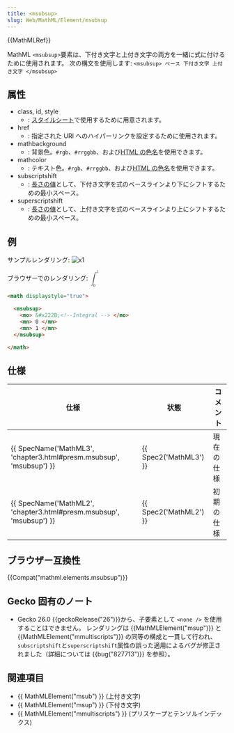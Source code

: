 ```yaml
---
title: <msubsup>
slug: Web/MathML/Element/msubsup
---
```

{{MathMLRef}}

MathML `<msubsup>`要素は、下付き文字と上付き文字の両方を一緒に式に付けるために使用されます。
次の構文を使用します: `<msubsup> ベース 下付き文字 上付き文字 </msubsup>`

## 属性

- class, id, style
  - : [スタイルシート](/ja/docs/CSS)で使用するために用意されます。
- href
  - : 指定された URI へのハイパーリンクを設定するために使用されます。
- mathbackground
  - : 背景色。`#rgb`、`#rrggbb`、および[HTML の色名](/ja/docs/CSS/color_value#Color_Keywords)を使用できます。
- mathcolor
  - : テキスト色。`#rgb`、`#rrggbb`、および[HTML の色名](/ja/docs/CSS/color_value#Color_Keywords)を使用できます。
- subscriptshift
  - : [長さの値](/ja/docs/MathML/Attributes/Values#Lengths)として、下付き文字を式のベースラインより下にシフトするための最小スペース。
- superscriptshift
  - : [長さの値](/ja/docs/MathML/Attributes/Values#Lengths)として、上付き文字を式のベースラインより上にシフトするための最小スペース。

## 例

サンプルレンダリング: ![x1](msubsup.png)

ブラウザーでのレンダリング: <math displaystyle="true"><msubsup><mo>∫</mo> <mn>0 </mn><mn>1</mn></msubsup></math>

```html
<math displaystyle="true">

  <msubsup>
    <mo> &#x222B;<!--Integral --> </mo>
    <mn> 0 </mn>
    <mn> 1 </mn>
  </msubsup>

</math>
```

## 仕様

| 仕様                                                                                     | 状態                         | コメント   |
| ---------------------------------------------------------------------------------------- | ---------------------------- | ---------- |
| {{ SpecName('MathML3', 'chapter3.html#presm.msubsup', 'msubsup') }} | {{ Spec2('MathML3') }} | 現在の仕様 |
| {{ SpecName('MathML2', 'chapter3.html#presm.msubsup', 'msubsup') }} | {{ Spec2('MathML2') }} | 初期の仕様 |

## ブラウザー互換性

{{Compat("mathml.elements.msubsup")}}

## Gecko 固有のノート

- Gecko 26.0 {{geckoRelease("26")}}から、子要素として `<none />` を使用することはできません。 レンダリングは {{MathMLElement("msup")}} と {{MathMLElement("mmultiscripts")}} の同等の構成と一貫して行われ、`subscriptshift`と`superscriptshift`属性の誤った適用によるバグが修正されました（詳細については {{bug("827713")}} を参照）。

## 関連項目

- {{ MathMLElement("msub") }} (上付き文字)
- {{ MathMLElement("msup") }} (下付き文字)
- {{ MathMLElement("mmultiscripts") }} (プリスケープとテンソルインデックス)
